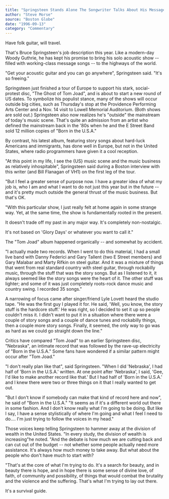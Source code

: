 ```yaml
---
title: "Springsteen Stands Alone The Songwriter Talks About His Message"
author: "Steve Morse"
source: "Boston Globe"
date: "1996-09-13"
category: "Commentary"
---
```


Have folk guitar, will travel.

That's Bruce Springsteen's job description this year. Like a modern-day Woody Guthrie, he has kept his promise to bring his solo acoustic show -- filled with working-class message songs -- to the highways of the world.

"Get your acoustic guitar and you can go anywhere", Springsteen said. "It's so freeing."

Springsteen just finished a tour of Europe to support his stark, social- protest disc, "The Ghost of Tom Joad", and is about to start a new round of US dates. To symbolize his populist stance, many of the shows will occur outside big cities, such as Thursday's stop at the Providence Performing Arts Center and a Nov. 14 visit to Lowell Memorial Auditorium. (Both shows are sold out.) Springsteen also now realizes he's "outside" the mainstream of today's music scene. That's quite an admission from an artist who defined the mainstream back in the '80s when he and the E Street Band sold 12 million copies of "Born in the U.S.A."

By contrast, his latest album, featuring story songs about hard-luck Americans and immigrants, has done well in Europe, but not in the United States, where radio programmers have given it a cool reception.

"At this point in my life, I see the {US} music scene and the music business as relatively inhospitable", Springsteen said during a Boston interview with this writer (and Bill Flanagan of VH1) on the first leg of the tour.

"But I feel a greater sense of purpose now. I have a greater idea of what my job is, who I am and what I want to do not just this year but in the future -- and it's pretty much outside the general thrust of the music business. But that's OK.

"With this particular show, I just really felt at home again in some strange way. Yet, at the same time, the show is fundamentally rooted in the present.

It doesn't trade off my past in any major way. It's completely non-nostalgic.

It's not based on 'Glory Days' or whatever you want to call it."

The "Tom Joad" album happened organically -- and somewhat by accident.

"I actually made two records. When I went to do this material, I had a small live band with Danny Federici and Gary Tallent {two E Street members} and Gary Malabar and Marty Rifkin on steel guitar. And it was a mixture of things that went from real standard country with steel guitar, through rockabilly music, through the stuff that was the story songs. But as I listened to it, it always seemed like the story songs were the heart of it. The other stuff was lighter; and some of it was just completely roots-rock dance music and country swing. I recorded 35 songs."

A narrowing of focus came after singer/friend Lyle Lovett heard the studio tape. "He was the first guy I played it for. He said, 'Well, you know, the story stuff is the hardcore stuff.' He was right, so I decided to set it up so people couldn't miss it. I didn't want to put it in a situation where there were a couple of story songs and a couple of dance tunes and rockabilly things, then a couple more story songs. Finally, it seemed, the only way to go was as hard as we could go straight down the line."

Critics have compared "Tom Joad" to an earlier Springsteen disc, "Nebraska", an intimate record that was followed by the rave-up electricity of "Born in the U.S.A." Some fans have wondered if a similar pattern might occur after "Tom Joad."

"I don't really plan like that", said Springsteen. "When I did 'Nebraska', I had half of 'Born in the U.S.A.' written. At one point after 'Nebraska', I said, 'Gee, I'd like to make another record like that.' But I had half of 'Born in the U.S.A.' and I knew there were two or three things on it that I really wanted to get out.

"But I don't know if somebody can make that kind of record here and now", he said of "Born in the U.S.A." "It seems as if it's a different world out there in some fashion. And I don't know really what I'm going to be doing. But like I say, I have a sense stylistically of where I'm going and what I feel I need to do.... I'm just trying to follow the voices in my head."

Those voices keep telling Springsteen to hammer away at the division of wealth in the United States. "In every study, the division of wealth is increasing"he noted. "And the debate is how much we are cutting back and can cut out of the budget -- not whether some people actually need more assistance. It's always how much money to take away. But what about the people who don't have much to start with?

"That's at the core of what I'm trying to do. It's a search for beauty, and in beauty there is hope, and in hope there is some sense of divine love, of faith, of community and possibility, of things that would combat the brutality and the violence and the suffering. That's what I'm trying to lay out there.

It's a survival guide.
